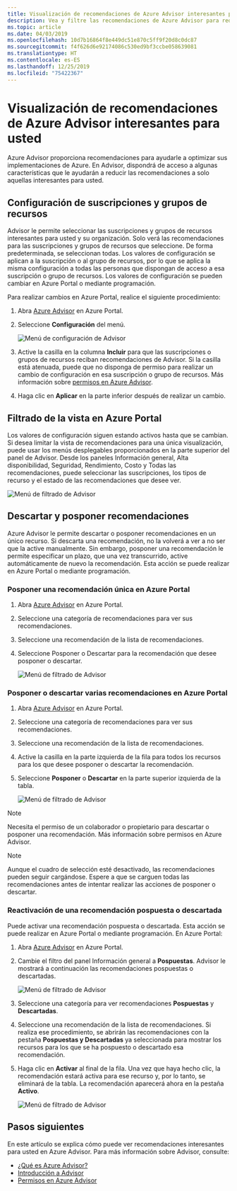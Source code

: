 ```yaml
---
title: Visualización de recomendaciones de Azure Advisor interesantes para usted
description: Vea y filtre las recomendaciones de Azure Advisor para reducir el ruido.
ms.topic: article
ms.date: 04/03/2019
ms.openlocfilehash: 10d7b16864f8e449dc51e870c5ff9f20d8c0dc87
ms.sourcegitcommit: f4f626d6e92174086c530ed9bf3ccbe058639081
ms.translationtype: HT
ms.contentlocale: es-ES
ms.lasthandoff: 12/25/2019
ms.locfileid: "75422367"
---
```

# <a name="view-azure-advisor-recommendations-that-matter-to-you"></a>Visualización de recomendaciones de Azure Advisor interesantes para usted

Azure Advisor proporciona recomendaciones para ayudarle a optimizar sus implementaciones de Azure. En Advisor, dispondrá de acceso a algunas características que le ayudarán a reducir las recomendaciones a solo aquellas interesantes para usted.

## <a name="configure-subscriptions-and-resource-groups"></a>Configuración de suscripciones y grupos de recursos

Advisor le permite seleccionar las suscripciones y grupos de recursos interesantes para usted y su organización. Solo verá las recomendaciones para las suscripciones y grupos de recursos que seleccione. De forma predeterminada, se seleccionan todas. Los valores de configuración se aplican a la suscripción o al grupo de recursos, por lo que se aplica la misma configuración a todas las personas que dispongan de acceso a esa suscripción o grupo de recursos. Los valores de configuración se pueden cambiar en Azure Portal o mediante programación.

Para realizar cambios en Azure Portal, realice el siguiente procedimiento:

1. Abra [Azure Advisor](https://aka.ms/azureadvisordashboard) en Azure Portal.

1. Seleccione **Configuración** del menú.

   ![Menú de configuración de Advisor](./media/view-recommendations/configuration.png)

1. Active la casilla en la columna **Incluir** para que las suscripciones o grupos de recursos reciban recomendaciones de Advisor. Si la casilla está atenuada, puede que no disponga de permiso para realizar un cambio de configuración en esa suscripción o grupo de recursos. Más información sobre [permisos en Azure Advisor](permissions.md).

1. Haga clic en **Aplicar** en la parte inferior después de realizar un cambio.

## <a name="filtering-your-view-in-the-azure-portal"></a>Filtrado de la vista en Azure Portal

Los valores de configuración siguen estando activos hasta que se cambian. Si desea limitar la vista de recomendaciones para una única visualización, puede usar los menús desplegables proporcionados en la parte superior del panel de Advisor. Desde los paneles Información general, Alta disponibilidad, Seguridad, Rendimiento, Costo y Todas las recomendaciones, puede seleccionar las suscripciones, los tipos de recurso y el estado de las recomendaciones que desee ver.

   ![Menú de filtrado de Advisor](./media/view-recommendations/filtering.png)

## <a name="dismissing-and-postponing-recommendations"></a>Descartar y posponer recomendaciones

Azure Advisor le permite descartar o posponer recomendaciones en un único recurso. Si descarta una recomendación, no la volverá a ver a no ser que la active manualmente. Sin embargo, posponer una recomendación le permite especificar un plazo, que una vez transcurrido, active automáticamente de nuevo la recomendación. Esta acción se puede realizar en Azure Portal o mediante programación.

### <a name="postpone-a-single-recommendation-in-the-azure-portal"></a>Posponer una recomendación única en Azure Portal 

1. Abra [Azure Advisor](https://aka.ms/azureadvisordashboard) en Azure Portal.
1. Seleccione una categoría de recomendaciones para ver sus recomendaciones.
1. Seleccione una recomendación de la lista de recomendaciones.
1. Seleccione Posponer o Descartar para la recomendación que desee posponer o descartar.

     ![Menú de filtrado de Advisor](./media/view-recommendations/postpone-dismiss.png)

### <a name="postpone-or-dismiss-a-multiple-recommendations-in-the-azure-portal"></a>Posponer o descartar varias recomendaciones en Azure Portal

1. Abra [Azure Advisor](https://aka.ms/azureadvisordashboard) en Azure Portal.
1. Seleccione una categoría de recomendaciones para ver sus recomendaciones.
1. Seleccione una recomendación de la lista de recomendaciones.
1. Active la casilla en la parte izquierda de la fila para todos los recursos para los que desee posponer o descartar la recomendación.
1. Seleccione **Posponer** o **Descartar** en la parte superior izquierda de la tabla.

     ![Menú de filtrado de Advisor](./media/view-recommendations/postpone-dismiss-multiple.png)

> [!NOTE]
> Necesita el permiso de un colaborador o propietario para descartar o posponer una recomendación. Más información sobre permisos en Azure Advisor.

> [!NOTE]
> Aunque el cuadro de selección esté desactivado, las recomendaciones pueden seguir cargándose. Espere a que se carguen todas las recomendaciones antes de intentar realizar las acciones de posponer o descartar.

### <a name="reactivate-a-postponed-or-dismissed-recommendation"></a>Reactivación de una recomendación pospuesta o descartada

Puede activar una recomendación pospuesta o descartada. Esta acción se puede realizar en Azure Portal o mediante programación. En Azure Portal:

1. Abra [Azure Advisor](https://aka.ms/azureadvisordashboard) en Azure Portal.

1. Cambie el filtro del panel Información general a **Pospuestas**. Advisor le mostrará a continuación las recomendaciones pospuestas o descartadas.

    ![Menú de filtrado de Advisor](./media/view-recommendations/activate-postponed.png)

1. Seleccione una categoría para ver recomendaciones **Pospuestas** y **Descartadas**.

1. Seleccione una recomendación de la lista de recomendaciones. Si realiza ese procedimiento, se abrirán las recomendaciones con la pestaña **Pospuestas y Descartadas** ya seleccionada para mostrar los recursos para los que se ha pospuesto o descartado esa recomendación.

1. Haga clic en **Activar** al final de la fila. Una vez que haya hecho clic, la recomendación estará activa para ese recurso y, por lo tanto, se eliminará de la tabla. La recomendación aparecerá ahora en la pestaña **Activo**.
 
     ![Menú de filtrado de Advisor](./media/view-recommendations/activate-postponed-2.png)

## <a name="next-steps"></a>Pasos siguientes

En este artículo se explica cómo puede ver recomendaciones interesantes para usted en Azure Advisor. Para más información sobre Advisor, consulte: 

- [¿Qué es Azure Advisor?](advisor-overview.md)
- [Introducción a Advisor](advisor-get-started.md)
- [Permisos en Azure Advisor](permissions.md)



